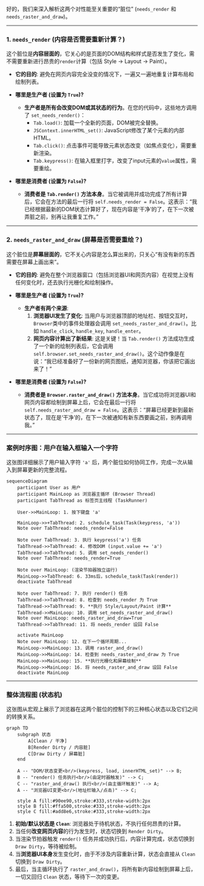 好的，我们来深入解析这两个对性能至关重要的“脏位” (`needs_render` 和 `needs_raster_and_draw`)。

-----

### 1\. `needs_render` (内容是否需要重新计算？)

这个脏位是**内容层面的**，它关心的是页面的DOM结构和样式是否发生了变化，需不需要重新进行昂贵的`render`计算（包括 Style → Layout → Paint）。

  * **它的目的**: 避免在网页内容完全没变的情况下，一遍又一遍地重复计算布局和绘制列表。

  * **哪里是生产者 (设置为 `True`)?**

      * **生产者是所有会改变DOM或其状态的行为**。在您的代码中，这些地方调用了 `set_needs_render()`：
          * `Tab.load()`: 加载一个全新的页面，DOM被完全替换。
          * `JSContext.innerHTML_set()`: JavaScript修改了某个元素的内部HTML。
          * `Tab.click()`: 点击事件可能导致元素状态改变（如焦点变化），需要重新渲染。
          * `Tab.keypress()`: 在输入框里打字，改变了input元素的`value`属性，需要重绘。

  * **哪里是消费者 (设置为 `False`)?**

      * **消费者是 `Tab.render()` 方法本身**。当它被调用并成功完成了所有计算后，它会在方法的最后一行将 `self.needs_render = False`。这表示：“我已经根据最新的DOM状态计算好了，现在内容是‘干净’的了，在下一次被弄脏之前，别再让我重复工作。”

-----

### 2\. `needs_raster_and_draw` (屏幕是否需要重绘？)

这个脏位是**屏幕层面的**，它不关心内容是怎么算出来的，只关心“有没有新的东西需要在屏幕上画出来”。

  * **它的目的**: 避免在整个浏览器窗口（包括浏览器UI和网页内容）在视觉上没有任何变化时，还去执行光栅化和绘制操作。

  * **哪里是生产者 (设置为 `True`)?**

      * **生产者有两个来源**:
        1.  **浏览器UI发生了变化**: 当用户与浏览器顶部的地址栏、按钮交互时，`Browser`类中的事件处理器会调用 `set_needs_raster_and_draw()`。比如 `handle_click`, `handle_key`, `handle_enter`。
        2.  **网页内容计算出了新结果**: 这是关键！当 `Tab.render()` 方法成功生成了一个新的绘制列表后，它会调用 `self.browser.set_needs_raster_and_draw()`。这个动作像是在说：“我已经准备好了一份新的网页图纸，通知浏览器，你该把它画出来了！”

  * **哪里是消费者 (设置为 `False`)?**

      * **消费者是 `Browser.raster_and_draw()` 方法本身**。当它成功将浏览器UI和网页内容都绘制到屏幕上后，它会在最后一行将 `self.needs_raster_and_draw = False`。这表示：“屏幕已经更新到最新状态了，现在是‘干净’的，在下一次被通知有新东西要画之前，别再调用我。”

-----

### 案例时序图：用户在输入框输入一个字符

这张图详细展示了用户输入字符 `'a'` 后，两个脏位如何协同工作，完成一次从输入到屏幕更新的完整流程。

```mermaid
sequenceDiagram
    participant User as 用户
    participant MainLoop as 浏览器主循环 (Browser Thread)
    participant TabThread as 标签页主线程 (TaskRunner)

    User->>MainLoop: 1. 按下键盘 'a'

    MainLoop->>+TabThread: 2. schedule_task(Task(keypress, 'a'))
    Note over TabThread: needs_render=False

    Note over TabThread: 3. 执行 keypress('a') 任务
    TabThread->>TabThread: 4. 修改DOM (input.value += 'a')
    TabThread->>TabThread: 5. 调用 set_needs_render()
    Note over TabThread: needs_render=True

    Note over MainLoop: (渲染节拍器独立运行)
    MainLoop->>TabThread: 6. 33ms后，schedule_task(Task(render))
    deactivate TabThread

    Note over TabThread: 7. 执行 render() 任务
    TabThread->>TabThread: 8. 检查到 needs_render 为 True
    TabThread->>TabThread: 9. **执行 Style/Layout/Paint 计算**
    TabThread->>MainLoop: 10. 调用 set_needs_raster_and_draw()
    Note over MainLoop: needs_raster_and_draw=True
    TabThread->>TabThread: 11. 将 needs_render 设回 False

    activate MainLoop
    Note over MainLoop: 12. 在下一个循环周期...
    MainLoop->>MainLoop: 13. 调用 raster_and_draw()
    MainLoop->>MainLoop: 14. 检查到 needs_raster_and_draw 为 True
    MainLoop->>MainLoop: 15. **执行光栅化和屏幕绘制**
    MainLoop->>MainLoop: 16. 将 needs_raster_and_draw 设回 False
    deactivate MainLoop
```

-----

### 整体流程图 (状态机)

这张图从宏观上展示了浏览器在这两个脏位的控制下的三种核心状态以及它们之间的转换关系。

```mermaid
graph TD
    subgraph 状态
        A[Clean / 干净]
        B[Render Dirty / 内容脏]
        C[Draw Dirty / 屏幕脏]
    end

    A -- "DOM/状态变更<br/>(keypress, load, innerHTML_set)" --> B;
    B -- "render() 任务执行<br/>(由定时器触发)" --> C;
    C -- "raster_and_draw() 执行<br/>(由主循环触发)" --> A;
    A -- "浏览器UI变更<br/>(地址栏输入/点击)" --> C;

    style A fill:#90ee90,stroke:#333,stroke-width:2px
    style B fill:#ffa500,stroke:#333,stroke-width:2px
    style C fill:#add8e6,stroke:#333,stroke-width:2px
```

1.  **初始/默认状态是 `Clean`**: 浏览器处于待机状态，不执行任何昂贵的计算。
2.  当任何**改变网页内容**的行为发生时，状态切换到 `Render Dirty`。
3.  当渲染节拍器触发 `render()` 任务并成功执行后，内容计算完成，状态切换到 `Draw Dirty`，等待被绘制。
4.  当**浏览器UI本身**发生变化时，由于不涉及内容重新计算，状态会直接从 `Clean` 切换到 `Draw Dirty`。
5.  最后，当主循环执行了 `raster_and_draw()`，将所有新内容绘制到屏幕上后，一切又回归 `Clean` 状态，等待下一次的变更。